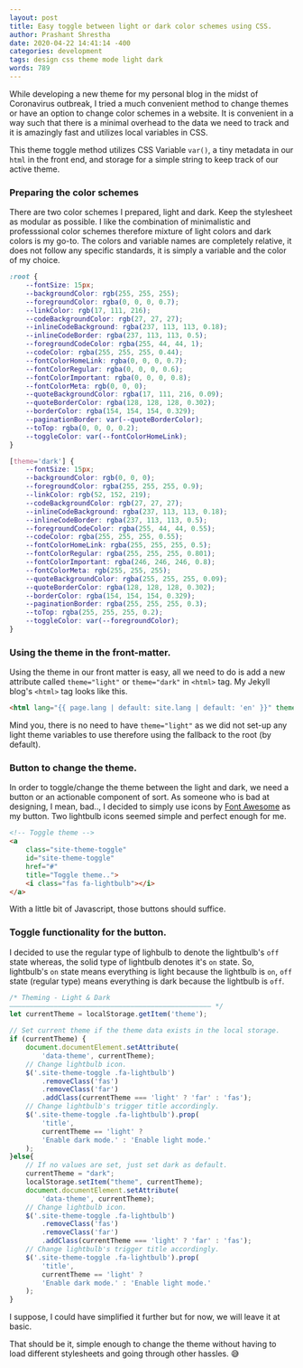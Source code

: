 ```yaml
---
layout: post
title: Easy toggle between light or dark color schemes using CSS.
author: Prashant Shrestha
date: 2020-04-22 14:41:14 -400
categories: development
tags: design css theme mode light dark
words: 789
---
```


While developing a new theme for my personal blog in the midst of Coronavirus outbreak, I tried a much convenient method to change themes or have an option to change color schemes in a website. It is convenient in a way such that there is a minimal overhead to the data we need to track and it is amazingly fast and utilizes local variables in CSS.

This theme toggle method utilizes CSS Variable `var()`, a tiny metadata in our `html` in the front end, and storage for a simple string to keep track of our active theme.

<!--excerpt-->

### Preparing the color schemes

There are two color schemes I prepared, light and dark. Keep the stylesheet as modular as possible. I like the combination of minimalistic and professsional color schemes therefore mixture of light colors and dark colors is my go-to. The colors and variable names are completely relative, it does not follow any specific standards, it is simply a variable and the color of my choice.

```scss
:root {
    --fontSize: 15px;
    --backgroundColor: rgb(255, 255, 255);
    --foregroundColor: rgba(0, 0, 0, 0.7);
    --linkColor: rgb(17, 111, 216);
    --codeBackgroundColor: rgb(27, 27, 27);
    --inlineCodeBackground: rgba(237, 113, 113, 0.18);
    --inlineCodeBorder: rgba(237, 113, 113, 0.5);
    --foregroundCodeColor: rgba(255, 44, 44, 1);
    --codeColor: rgba(255, 255, 255, 0.44);
    --fontColorHomeLink: rgba(0, 0, 0, 0.7);
    --fontColorRegular: rgba(0, 0, 0, 0.6);
    --fontColorImportant: rgba(0, 0, 0, 0.8);
    --fontColorMeta: rgb(0, 0, 0);
    --quoteBackgroundColor: rgba(17, 111, 216, 0.09);
    --quoteBorderColor: rgba(128, 128, 128, 0.302);
    --borderColor: rgba(154, 154, 154, 0.329);
    --paginationBorder: var(--quoteBorderColor);
    --toTop: rgba(0, 0, 0, 0.2);
    --toggleColor: var(--fontColorHomeLink);
}

[theme='dark'] {
    --fontSize: 15px;
    --backgroundColor: rgb(0, 0, 0);
    --foregroundColor: rgba(255, 255, 255, 0.9);
    --linkColor: rgb(52, 152, 219);
    --codeBackgroundColor: rgb(27, 27, 27);
    --inlineCodeBackground: rgba(237, 113, 113, 0.18);
    --inlineCodeBorder: rgba(237, 113, 113, 0.5);
    --foregroundCodeColor: rgba(255, 44, 44, 0.55);
    --codeColor: rgba(255, 255, 255, 0.55);
    --fontColorHomeLink: rgba(255, 255, 255, 0.5);
    --fontColorRegular: rgba(255, 255, 255, 0.801);
    --fontColorImportant: rgba(246, 246, 246, 0.8);
    --fontColorMeta: rgb(255, 255, 255);
    --quoteBackgroundColor: rgba(255, 255, 255, 0.09);
    --quoteBorderColor: rgba(128, 128, 128, 0.302);
    --borderColor: rgba(154, 154, 154, 0.329);
    --paginationBorder: rgba(255, 255, 255, 0.3);
    --toTop: rgba(255, 255, 255, 0.2);
    --toggleColor: var(--foregroundColor);
}
```

### Using the theme in the front-matter.

Using the theme in our front matter is easy, all we need to do is add a new attribute called `theme="light"` or `theme="dark"` in `<html>` tag. My Jekyll blog's `<html>` tag looks like this.

```html
<html lang="{{ page.lang | default: site.lang | default: 'en' }}" theme="light">
```

Mind you, there is no need to have `theme="light"` as we did not set-up any light theme variables to use therefore using the fallback to the root (by default).

### Button to change the theme.

In order to toggle/change the theme between the light and dark, we need a button or an actionable component of sort. As someone who is bad at designing, I mean, bad.., I decided to simply use icons by [Font Awesome](https://fontawesome.com/) as my button. Two lightbulb icons seemed simple and perfect enough for me. <span class="fas fa-lightbulb"></span> <span class="far fa-lightbulb"></span>

```html
<!-- Toggle theme -->
<a
    class="site-theme-toggle"
    id="site-theme-toggle" 
    href="#" 
    title="Toggle theme..">
	<i class="fas fa-lightbulb"></i>
</a>
```

With a little bit of Javascript, those buttons should suffice. 

### Toggle functionality for the button.

I decided to use the regular type of lighbulb to denote the lightbulb's `off` state whereas, the solid type of lightbulb denotes it's `on` state. So, lightbulb's `on` state means everything is light because the lightbulb is `on`, `off` state (regular type) means everything is dark because the lightbulb is `off`.

```js
/* Theming - Light & Dark
–––––––––––––––––––––––––––––––––––––––––––––––––– */
let currentTheme = localStorage.getItem('theme');

// Set current theme if the theme data exists in the local storage.
if (currentTheme) {
	document.documentElement.setAttribute(
        'data-theme', currentTheme);
	// Change lightbulb icon.
	$('.site-theme-toggle .fa-lightbulb')
		.removeClass('fas')
		.removeClass('far')
		.addClass(currentTheme === 'light' ? 'far' : 'fas');
	// Change lightbulb's trigger title accordingly.
	$('.site-theme-toggle .fa-lightbulb').prop(
		'title',
		currentTheme == 'light' ? 
        'Enable dark mode.' : 'Enable light mode.'
	);
}else{
	// If no values are set, just set dark as default.
	currentTheme = "dark";
	localStorage.setItem("theme", currentTheme);
	document.documentElement.setAttribute(
        'data-theme', currentTheme);
	// Change lightbulb icon.
	$('.site-theme-toggle .fa-lightbulb')
		.removeClass('fas')
		.removeClass('far')
		.addClass(currentTheme === 'light' ? 'far' : 'fas');
	// Change lightbulb's trigger title accordingly.
	$('.site-theme-toggle .fa-lightbulb').prop(
		'title',
		currentTheme == 'light' ? 
        'Enable dark mode.' : 'Enable light mode.'
	);
}
```

I suppose, I could have simplified it further but for now, we will leave it at basic.

That should be it, simple enough to change the theme without having to load different stylesheets and going through other hassles. :sweat_smile: